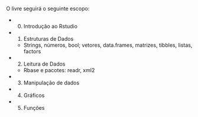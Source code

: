 O livre seguirá o seguinte escopo:

- 0. Introdução ao Rstudio
- 1. Estruturas de Dados
    - Strings, números, bool; vetores, data.frames, matrizes, tibbles, listas, factors
- 2. Leitura de Dados 
    - Rbase e pacotes: readr, xml2
- 3. Manipulação de dados
- 4. Gráficos
- 5. Funções
